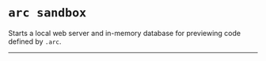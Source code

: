 # `arc sandbox`

Starts a local web server and in-memory database for previewing code defined by `.arc`.

---
